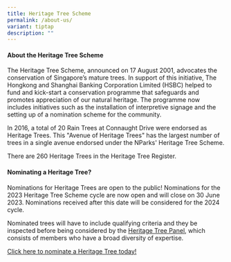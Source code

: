 ```yaml
---
title: Heritage Tree Scheme
permalink: /about-us/
variant: tiptap
description: ""
---
```

<h4><strong>About the Heritage Tree Scheme</strong></h4>
<p>The Heritage Tree Scheme, announced on 17 August 2001, advocates the conservation
of Singapore’s mature trees. In support of this initiative, The Hongkong
and Shanghai Banking Corporation Limited (HSBC) helped to fund and kick-start
a conservation programme that safeguards and promotes appreciation of our
natural heritage. The programme now includes initiatives such as the installation
of interpretive signage and the setting up of a nomination scheme for the
community.</p>
<p>In 2016, a total of 20 Rain Trees at Connaught Drive were endorsed as
Heritage Trees. This "Avenue of Heritage Trees" has the largest number
of trees in a single avenue endorsed under the NParks' Heritage Tree Scheme.</p>
<p>There are 260 Heritage Trees in the Heritage Tree Register.</p>
<p></p>
<p></p>
<h4><strong>Nominating a Heritage Tree?</strong></h4>
<p>Nominations for Heritage Trees are open to the public! Nominations for
the 2023 Heritage Tree Scheme cycle are now open and will close on 30 June
2023.&nbsp;Nominations received after this date will be considered for
the 2024 cycle.</p>
<p>Nominated trees will have to include qualifying criteria and they be inspected
before being considered by the <a href="https://www.nparks.gov.sg/gardens-parks-and-nature/heritage-trees/heritage-tree-panel" rel="noopener noreferrer nofollow" target="_blank">Heritage Tree Panel</a>,
which consists of members who have a broad diversity of expertise.</p>
<p><a href="https://www.nparks.gov.sg/gardens-parks-and-nature/heritage-trees/heritage-tree-nomination-form" rel="noopener noreferrer" target="_blank"><u>Click here to nominate a Heritage Tree today!</u></a>
</p>
<p></p>
<p></p>
